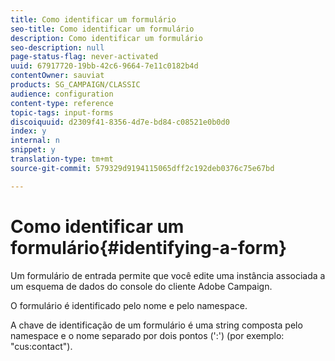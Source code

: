 ```yaml
---
title: Como identificar um formulário
seo-title: Como identificar um formulário
description: Como identificar um formulário
seo-description: null
page-status-flag: never-activated
uuid: 67917720-19bb-42c6-9664-7e11c0182b4d
contentOwner: sauviat
products: SG_CAMPAIGN/CLASSIC
audience: configuration
content-type: reference
topic-tags: input-forms
discoiquuid: d2309f41-8356-4d7e-bd84-c08521e0b0d0
index: y
internal: n
snippet: y
translation-type: tm+mt
source-git-commit: 579329d9194115065dff2c192deb0376c75e67bd

---
```



# Como identificar um formulário{#identifying-a-form}

Um formulário de entrada permite que você edite uma instância associada a um esquema de dados do console do cliente Adobe Campaign.

O formulário é identificado pelo nome e pelo namespace.

A chave de identificação de um formulário é uma string composta pelo namespace e o nome separado por dois pontos (&#39;:&#39;) (por exemplo: &quot;cus:contact&quot;).
